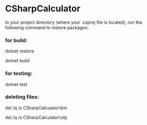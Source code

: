 # CSharpCalculator

In your project directory (where your .csproj file is located), run the following command to restore packages:


### for build:

dotnet restore

dotnet build

### for testing:

dotnet test


### deleting files:

del /q /s CSharpCalculator\bin

del /q /s CSharpCalculator\obj
